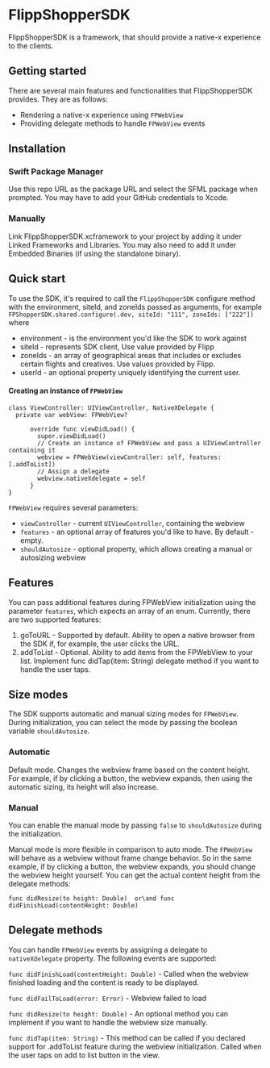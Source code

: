 # FlippShopperSDK
FlippShopperSDK is a framework, that should provide a native-x experience to the clients.

## Getting started
There are several main features and functionalities that FlippShopperSDK provides. They are as follows:
- Rendering a native-x experience using `FPWebView`
- Providing delegate methods to handle `FPWebView` events

## Installation
### Swift Package Manager
Use this repo URL as the package URL and select the SFML package when prompted. You may have to add your GitHub credentials to Xcode.
### Manually
Link FlippShopperSDK.xcframework to your project by adding it under Linked Frameworks and Libraries. You may also need to add it under Embedded Binaries (if using the standalone binary).

## Quick start
To use the SDK, it's required to call the `FlippShopperSDK` configure method with the environment, siteId, and zoneIds passed as arguments, for example
`FPShopperSDK.shared.configure(.dev, siteId: "111", zoneIds: ["222"])` where
- environment - is the environment you'd like the SDK to work against
- siteId - represents SDK client, Use value provided by Flipp
- zoneIds - an array of geographical areas that includes or excludes certain flights and creatives. Use values provided by Flipp.
- userId - an optional property uniquely identifying the current user.

#### Creating an instance of `FPWebView`
```
class ViewController: UIViewController, NativeXDelegate {
  private var webView: FPWebView?
  
      override func viewDidLoad() {
        super.viewDidLoad()
        // Create an instance of FPWebView and pass a UIViewController containing it
        webview = FPWebView(viewController: self, features: [.addToList])
        // Assign a delegate
        webview.nativeXdelegate = self
      }
}
```
`FPWebView` requires several parameters:
- `viewController` - current `UIViewController`, containing the webview
- `features` - an optional array of features you'd like to have. By default - empty.
- `shouldAutosize` - optional property, which allows creating a manual or autosizing webview

## Features
You can pass additional features during FPWebView initialization using the parameter `features`, which expects an array of an enum. Currently, there are two supported features: 
1. goToURL - Supported by default. Ability to open a native browser from the SDK if, for example, the user clicks the URL.
2. addToList - Optional. Ability to add items from the FPWebView to your list. Implement func didTap(item: String)  delegate method if you want to handle the user taps.

## Size modes
The SDK supports automatic and manual sizing modes for `FPWebView`. During initialization, you can select the mode by passing the boolean variable `shouldAutosize`.

### Automatic

Default mode. Сhanges the webview frame based on the content height. For example, if by clicking a button, the webview expands, then using the automatic sizing, its height will also increase.

### Manual

You can enable the manual mode by passing `false` to `shouldAutosize` during the initialization.

Manual mode is more flexible in comparison to auto mode. The `FPWebView` will behave as a webview without frame change behavior. So in the same example, if by clicking a button, the webview expands, you should change the webview height yourself. You can get the actual content height from the delegate methods:

`func didResize(to height: Double)  or\and func didFinishLoad(contentHeight: Double)`

## Delegate methods
You can handle `FPWebView` events by assigning a delegate to `nativeXdelegate` property. 
The following events are supported:

`func didFinishLoad(contentHeight: Double)` - Called when the webview finished loading and the content is ready to be displayed.

`func didFailToLoad(error: Error)` - Webview failed to load

`func didResize(to height: Double)` - An optional method you can implement if you want to handle the webview size manually.

`func didTap(item: String)` - This method can be called if you declared support for .addToList feature during the webview initialization. Called when the user taps on add to list button in the view.
